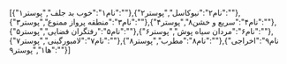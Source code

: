 [{"نام۱":"خوب بد جلف","پوستر۱":""},{"نام۲":"نیوکاسل","پوستر۲":""},{"نام۳":"منطقه پرواز ممنوع","پوستر۳":""},{"نام۴":"سریع و خشن۸","پوستر۴":""},{"نام۵":"رفتگران فضایی","پوستر۵":""},{"نام۶":"مردان سیاه پوش","پوستر۶":""},{"نام۷":"لامبورگینی","پوستر۷":""},{"نام۸":"مطرب","پوستر۸":""},{"نام۹":"اخراجی ها۱","پوستر۹":""}]
